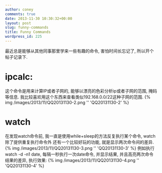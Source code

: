 ```yaml
---
author: coney
comments: true
date: 2013-11-30 10:30:32+00:00
layout: post
slug: funny-commands
title: Funny Commands
wordpress_id: 225
---
```





最近总是能够从其他同事那里学来一些有趣的命令, 害怕时间长忘记了, 所以开个帖子记录下.




# ipcalc:
这个命令是用来计算IP或者子网的, 能够以漂亮的色彩分析ip或者子网的范围, 掩码等信息. 我比较喜欢用这个东西来查看类似192.168.0.0/22这种子网的范围.
{% img /images/2013/11/QQ20131130-2.png '' 'QQ20131130-2' %}
<!-- more -->

# watch
在发现watch命令前, 我一直是使用while+sleep的方法反复执行某个命令, watch除了提供重复执行命令外 还有一个比较好玩的功能, 就是显示两次命令间的差异.
{% img /images/2013/11/QQ20131130-3.png '' 'QQ20131130-3' %}
例如执行watch -d -n1 date, 每隔一秒执行一次date命令, 并显示结果, 并且高亮两次命令结果的差异, 执行效果:
{% img /images/2013/11/QQ20131130-4.png '' 'QQ20131130-4' %}
